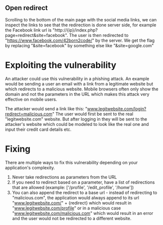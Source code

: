 ## Open redirect

Scrolling to the bottom of the main page with the social media links, we can inspect the links to see that the redirection is done server side, for example the Facebook link url is "http://{ip}/index.php?page=redirect&site=facebook". The user is then redirected to "https://www.facebook.com/42born2code/" by the server.
We get the flag by replacing "&site=facebook" by something else like "&site=google.com"

# Exploiting the vulnerability

An attacker could use this vulnerability in a phishing attack. An example would be sending a user an email with a link from a legitimate website but which redirects to a malicious website. Mobile browsers often only show the domain and not the parameters in the URL which makes this attack very effective on mobile users.

The attacker would send a link like this: "www.legitwebsite.com/login?redirect=malicious.com"
The user would first be sent to the real "legitwebsite.com" website. But after logging in they will be sent to the attacker's website which could be modeled to look like the real one and input their credit card details etc.

# Fixing
There are multiple ways to fix this vulnerability depending on your application's complexity.
1. Never take redirections as parameters from the URL
2. If you need to redirect based on a parameter, have a list of redirections that are allowed (example: ['/profile', '/edit_profile', '/home'])
3. You can also append the redirect to a base url - instead of redirecting to "malicious.com", the application would always append to its url "www.legitwebsite.com/" + {redirect} which would result in "www.legitwebsite.com/profile" or in a malicious case "www.legitwebsite.com/malicious.com" which would result in an error and the user would not be redirected to a different website.
